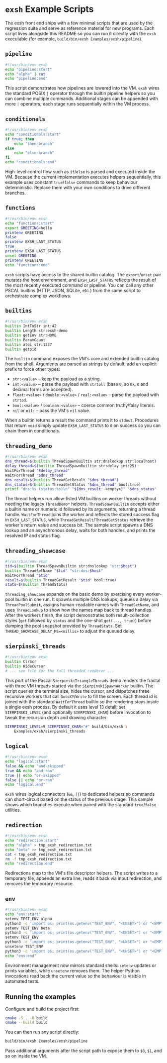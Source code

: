 # `exsh` Example Scripts

The exsh front end ships with a few minimal scripts that are used by the
regression suite and serve as reference material for new programs. Each script
lives alongside this README so you can run it directly with the `exsh`
executable (for example, `build/bin/exsh Examples/exsh/pipeline`).

## `pipeline`

```sh
#!/usr/bin/env exsh
echo "pipeline:start"
echo "alpha" | cat
echo "pipeline:end"
```

This script demonstrates how pipelines are lowered into the VM. `exsh` wires the
standard POSIX `|` operator through the builtin pipeline helpers so you can
combine multiple commands. Additional stages can be appended with more `|`
operators; each stage runs sequentially within the VM process.

## `conditionals`

```sh
#!/usr/bin/env exsh
echo "conditionals:start"
if true; then
    echo "then-branch"
else
    echo "else-branch"
fi
echo "conditionals:end"
```

High-level control flow such as `if`/`else` is parsed and executed inside the
VM. Because the current implementation executes helpers sequentially, this
example uses constant `true`/`false` commands to keep behaviour deterministic.
Replace them with your own conditions to drive different branches.

## `functions`

```sh
#!/usr/bin/env exsh
echo "functions:start"
export GREETING=hello
printenv GREETING
false
printenv EXSH_LAST_STATUS
true
printenv EXSH_LAST_STATUS
unset GREETING
printenv GREETING
echo "functions:end"
```

`exsh` scripts have access to the shared builtin catalog. The `export`/`unset`
pair mutates the host environment, and `EXSH_LAST_STATUS` reflects the
result of the most recently executed command or pipeline. You can call any other
PSCAL builtins (HTTP, JSON, SQLite, etc.) from the same script to orchestrate
complex workflows.

## `builtins`

```sh
#!/usr/bin/env exsh
builtin IntToStr int:42
builtin Length str:exsh-demo
builtin getEnv str:HOME
builtin ParamCount
builtin atoi str:1337
builtin getpid
```

The `builtin` command exposes the VM's core and extended builtin catalog from
the shell. Arguments are parsed as strings by default; add an explicit prefix to
force other types:

- `str:<value>` – keep the payload as a string.
- `int:<value>` – parse the payload with `strtoll` (base `0`, so `0x`, `0` and
  decimal forms are accepted).
- `float:<value>` / `double:<value>` / `real:<value>` – parse the payload with
  `strtod`.
- `bool:<value>` / `boolean:<value>` – coerce common truthy/falsy literals.
- `nil` or `nil:` – pass the VM's `nil` value.

When a builtin returns a result the command prints it to `stdout`. Procedures
that return `void` simply update `EXSH_LAST_STATUS` to `0` on success so
you can chain them in conditionals.

## `threading_demo`

```sh
#!/usr/bin/env exsh
dns_thread=$(builtin ThreadSpawnBuiltin str:dnslookup str:localhost)
delay_thread=$(builtin ThreadSpawnBuiltin str:delay int:25)
WaitForThread "$delay_thread"
WaitForThread "$dns_thread"
dns_result=$(builtin ThreadGetResult "$dns_thread")
dns_status=$(builtin ThreadGetStatus "$dns_thread" bool:true)
printf "dns:%s (status:%s)\n" "${dns_result:-<empty>}" "$dns_status"
```

The thread helpers run allow-listed VM builtins on worker threads without
needing the legacy `ThreadDemo*` helpers. `ThreadSpawnBuiltin` accepts either a
builtin name or numeric id followed by its arguments, returning a thread handle.
`WaitForThread` joins the worker and reflects the stored success flag in
`EXSH_LAST_STATUS`, while `ThreadGetResult`/`ThreadGetStatus` retrieve the
worker's return value and success bit. The sample script spawns a DNS lookup and
an asynchronous delay, waits for both handles, and prints the resolved IP and
status flag.

## `threading_showcase`

```sh
#!/usr/bin/env exsh
tid=$(builtin ThreadSpawnBuiltin str:dnslookup "str:$host")
builtin ThreadSetName "$tid" "str:dns:$host"
WaitForThread "$tid"
result=$(builtin ThreadGetResult "$tid" bool:true)
stats=$(builtin ThreadStats)
```

`threading_showcase` expands on the basic demo by exercising every worker-pool
builtin in one run. It spawns multiple DNS lookups, queues a delay via
`ThreadPoolSubmit`, assigns human-readable names with `ThreadSetName`, and uses
`ThreadLookup` to show how the names map back to thread handles. After the
workers finish, the script demonstrates both result-collection styles (`get`
followed by `status` and the one-shot `get(..., true)`) before dumping the pool
snapshot provided by `ThreadStats`. Set
`THREAD_SHOWCASE_DELAY_MS=<millis>` to adjust the queued delay.

## `sierpinski_threads`

```sh
#!/usr/bin/env exsh
builtin ClrScr
builtin HideCursor
# ... see file for the full threaded renderer ...
```

This port of the Pascal `SierpinskiTriangleThreads` demo renders the fractal
with three VM threads started via the `SierpinskiSpawnWorker` builtin. The
script queries the terminal size, hides the cursor, and dispatches three
recursive workers that call `GotoXY`/`Write` to fill the screen. Each thread id
is joined with the standard `WaitForThread` builtin so the rendering stays
inside a single exsh process. By default it uses level 13 detail; set
`SIERPINSKI_LEVEL` (and optionally `SIERPINSKI_CHAR`) before invocation to tweak
the recursion depth and drawing character:

```sh
SIERPINSKI_LEVEL=9 SIERPINSKI_CHAR="#" build/bin/exsh \
    Examples/exsh/sierpinski_threads
```

## `logical`

```sh
#!/usr/bin/env exsh
echo "logical:start"
false && echo "and-skipped"
true && echo "and-ran"
true || echo "or-skipped"
false || echo "or-ran"
echo "logical:end"
```

`exsh` wires logical connectors (`&&`, `||`) to dedicated helpers so commands can
short-circuit based on the status of the previous stage. This sample shows which
branches execute when paired with the standard `true`/`false` utilities.

## `redirection`

```sh
#!/usr/bin/env exsh
echo "redirection:start"
echo "alpha" > tmp_exsh_redirection.txt
echo "beta" >> tmp_exsh_redirection.txt
cat < tmp_exsh_redirection.txt
rm -f tmp_exsh_redirection.txt
echo "redirection:end"
```

Redirections map to the VM's file descriptor helpers. The script writes to a
temporary file, appends an extra line, reads it back via input redirection, and
removes the temporary resource.

## `env`

```sh
#!/usr/bin/env exsh
echo "env:start"
setenv TEST_ENV alpha
python3 -c 'import os; print(os.getenv("TEST_ENV", "<UNSET>") or "<EMPTY>")'
setenv TEST_ENV beta
python3 -c 'import os; print(os.getenv("TEST_ENV", "<UNSET>") or "<EMPTY>")'
setenv TEST_ENV
python3 -c 'import os; print(os.getenv("TEST_ENV", "<UNSET>") or "<EMPTY>")'
unsetenv TEST_ENV
python3 -c 'import os; print(os.getenv("TEST_ENV", "<UNSET>") or "<EMPTY>")'
echo "env:end"
```

Environment management now mirrors standard shells: `setenv` updates or
prints variables, while `unsetenv` removes them. The helper Python invocations
read back the current value so the behaviour is visible in automated tests.

## Running the examples

Configure and build the project first:

```sh
cmake -S . -B build
cmake --build build
```

You can then run any script directly:

```sh
build/bin/exsh Examples/exsh/pipeline
```

Pass additional arguments after the script path to expose them to `$0`, `$1`,
and so on inside the VM.
